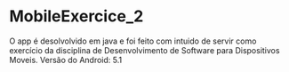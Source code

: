 # MobileExercice_2
O app é desolvolvido em java e foi feito com intuido de servir como exercício da disciplina de Desenvolvimento de Software para Dispositivos Moveis. Versão do Android: 5.1
